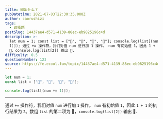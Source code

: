 ```yaml
---
title: 输出什么？
pubDatetime: 2021-07-03T22:30:35.000Z
author: caorushizi
tags:
  - 选择题
postSlug: 14437ae4-d571-4139-88ec-eb9825196c4d
description: >-
  let num = 1; const list = ["🥳", "🤠", "🥰", "🤪"]; console.log(list[(num +=
  1)]); 通过 += 操作符，我们对值 num 进行加 1 操作。 num 有初始值 1，因此 1 + 1 的执行结果为 2。数组 list 的第二项为
  🥰，console.log(list[2]) 输出 🥰. 
difficulty: 0.5
questionNumber: 123
source: https://fe.ecool.fun/topic/14437ae4-d571-4139-88ec-eb9825196c4d
---
```


```javascript
let num = 1;
const list = ["🥳", "🤠", "🥰", "🤪"];

console.log(list[(num += 1)]);
```

---

通过 `+=` 操作符，我们对值 `num` 进行加 `1` 操作。 `num` 有初始值 `1`，因此 `1 + 1` 的执行结果为 `2`。数组 `list` 的第二项为 🥰，`console.log(list[2])` 输出 🥰.
